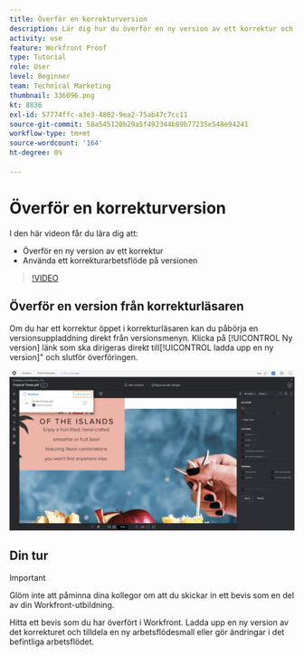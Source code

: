 ```yaml
---
title: Överför en korrekturversion
description: Lär dig hur du överför en ny version av ett korrektur och använder ett korrekturarbetsflöde på versionen i [!DNL  Workfront].
activity: use
feature: Workfront Proof
type: Tutorial
role: User
level: Beginner
team: Technical Marketing
thumbnail: 336096.png
kt: 8836
exl-id: 57774ffc-a3e3-4802-9ea2-75ab47c7cc11
source-git-commit: 58a545120b29a5f492344b89b77235e548e94241
workflow-type: tm+mt
source-wordcount: '164'
ht-degree: 0%

---
```


# Överför en korrekturversion

I den här videon får du lära dig att:

* Överför en ny version av ett korrektur
* Använda ett korrekturarbetsflöde på versionen

>[!VIDEO](https://video.tv.adobe.com/v/336096/?quality=12)

## Överför en version från korrekturläsaren

Om du har ett korrektur öppet i korrekturläsaren kan du påbörja en versionsuppladdning direkt från versionsmenyn. Klicka på [!UICONTROL Ny version] länk som ska dirigeras direkt till[!UICONTROL ladda upp en ny version]&quot; och slutför överföringen.

![En bild av korrekturläsaren med versionsmenyn utökad i det övre vänstra hörnet och [!UICONTROL Ny version] länk markerad.](assets/upload-version-from-viewer.png)

## Din tur

>[!IMPORTANT]
>
>Glöm inte att påminna dina kollegor om att du skickar in ett bevis som en del av din Workfront-utbildning.

Hitta ett bevis som du har överfört i Workfront. Ladda upp en ny version av det korrekturet och tilldela en ny arbetsflödesmall eller gör ändringar i det befintliga arbetsflödet.

<!--
### Learn more 
* Create a new version of a proof
-->
